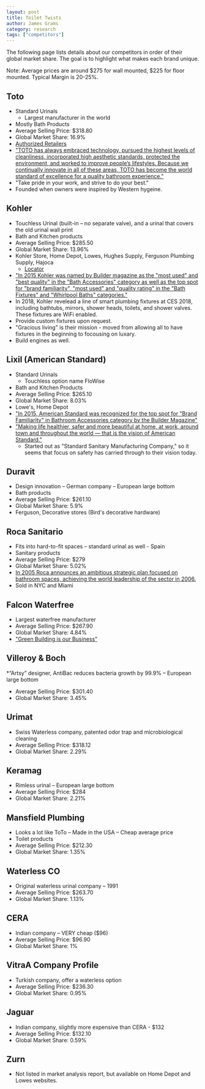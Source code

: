 ```yaml
---
layout: post
title: Toilet Twists
author: James Grams
category: research
tags: ["competitors"]
---
```

The following page lists details about our competitors in order of their global market share. The goal is to highlight what makes each brand unique.

Note: Average prices are around $275 for wall mounted, $225 for floor mounted.
Typical Margin is 20-25%.

## Toto
* Standard Urinals
    * Largest manufacturer in the world
* Mostly Bath Products
* Average Selling Price: $318.80
* Global Market Share: 16.9%
* [Authorized Retailers](https://www.totousa.com/find-a-showroom)
* ["TOTO has always embraced technology, pursued the highest levels of cleanliness, incorporated high aesthetic standards, protected the environment, and worked to improve people’s lifestyles. Because we continually innovate in all of these areas, TOTO has become the world standard of excellence for a quality bathroom experience."](https://www.totousa.com/about-toto/toto-way)
* "Take pride in your work, and strive to do your best."
* Founded when owners were inspired by Western hygeine.

## Kohler
* Touchless Urinal (built-in – no separate valve), and a urinal that covers the old urinal wall print
* Bath and Kitchen products
* Average Selling Price: $285.50
* Global Market Share: 13.96%
* Kohler Store, Home Depot, Lowes, Hughes Supply, Ferguson Plumbing Supply, Hajoca
    * [Locator](www.us.kohler.com/us/storelocator/storeLocator.jsp)
* ["In 2015 Kohler was named by Builder magazine as the "most used" and "best quality" in the "Bath Accessories" category as well as the top spot for "brand familiarity", "most used" and "quality rating" in the "Bath Fixtures" and "Whirlpool Baths" categories."](https://en.wikipedia.org/wiki/Kohler_Co.)
* In 2018, Kohler revelead a line of smart plumbing fixtures at CES 2018, including bathtubs, mirrors, shower heads, toilets, and shower valves. These fixtures are WiFi enabled.
* Provide custom fixtures upon request.
* "Gracious living" is their mission - moved from allowing all to have fixtures in the beginning to focousing on luxary.
* Build engines as well.

## Lixil (American Standard)
* Standard Urinals
    * Touchless option name FloWise
* Bath and Kitchen Products
* Average Selling Price: $265.10
* Global Market Share: 8.03%
* Lowe's, Home Depot
* ["In 2015, American Standard was recognized for the top spot for "Brand Familiarity" in Bathroom Accessories category by the Builder Magazine"](https://en.wikipedia.org/wiki/American_Standard_Brands)
* ["Making life healthier, safer and more beautiful at home, at work, around town and throughout the world ― that is the vision of American Standard."](https://www.americanstandard-us.com/about/company-info)
    * Started out as "Standard Sanitary Manufacturing Company," so it seems that focus on safety has carried through to their vision today.

## Duravit
* Design innovation – German company – European large bottom
* Bath products
* Average Selling Price: $261.10
* Global Market Share: 5.9%
* Ferguson, Decorative stores (Bird's decorative hardware)

## Roca Sanitario
* Fits into hard-to-fit spaces – standard urinal as well - Spain
* Sanitary products
* Average Selling Price: $279
* Global Market Share: 5.02%
* [In 2005 Roca announces an ambitious strategic plan focused on bathroom spaces, achieving the world leadership of the sector in 2006.](http://www.us.roca.com/our-company/about-us/a-global-business)
* Sold in NYC and Miami

## Falcon Waterfree
* Largest waterfree manufacturer
* Average Selling Price: $267.90
* Global Market Share: 4.84%
* ["Green Building is our Business"](https://falconwatertech.com/about-us/)

## Villeroy & Boch
*“Artsy” designer, AntiBac reduces bacteria growth by 99.9% – European large bottom
* Average Selling Price: $301.40
* Global Market Share: 3.45%

## Urimat
* Swiss Waterless company, patented odor trap and microbiological cleaning
* Average Selling Price: $318.12
* Global Market Share: 2.29%

## Keramag
* Rimless urinal – European large bottom
* Average Selling Price: $284
* Global Market Share: 2.21%

## Mansfield Plumbing
* Looks a lot like ToTo – Made in the USA – Cheap average price
* Toilet products
* Average Selling Price: $212.30
* Global Market Share: 1.35%

## Waterless CO
* Original waterless urinal company – 1991
* Average Selling Price: $263.70
* Global Market Share: 1.13%

## CERA
* Indian company – VERY cheap ($96)
* Average Selling Price: $96.90
* Global Market Share: 1%

## VitraA Company Profile
* Turkish company, offer a waterless option
* Average Selling Price: $236.30
* Global Market Share: 0.95%

## Jaguar
* Indian company, slightly more expensive than CERA - $132
* Average Selling Price: $132.10
* Global Market Share: 0.59%

## Zurn
* Not listed in market analysis report, but available on Home Depot and Lowes websites.